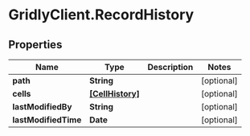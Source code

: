 # GridlyClient.RecordHistory

## Properties

Name | Type | Description | Notes
------------ | ------------- | ------------- | -------------
**path** | **String** |  | [optional] 
**cells** | [**[CellHistory]**](CellHistory.md) |  | [optional] 
**lastModifiedBy** | **String** |  | [optional] 
**lastModifiedTime** | **Date** |  | [optional] 


